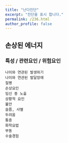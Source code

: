 ```yaml
---
title: "난다진단"
excerpt: "진단을 표시 합니다."
permalink: /236.html
author_profile: false
---
```

## 손상된 에너지



### 특성 / 관련요인 / 위험요인

>   

    나이와 연관된 발생위기
    나이와 연관된 발달장애
    질병
    손상요인
    임신 중 노출
    상황적 요인
    불안
    슬픔, 사별
    두려움
    통증
    화학요법
    부동
    수술경험
